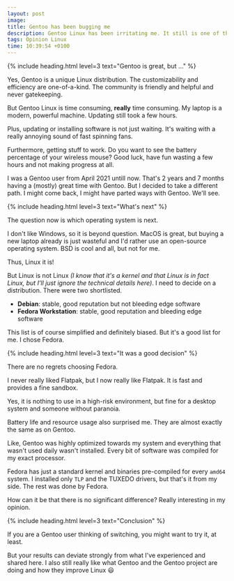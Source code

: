```yaml
---
layout: post
image: 
title: Gentoo has been bugging me
description: Gentoo Linux has been irritating me. It still is one of the greatest Linux distributions, but I decided to move to Fedora.
tags: Opinion Linux
time: 10:39:54 +0100
---
```


{% include heading.html level=3 text="Gentoo is great, but …" %}

Yes, Gentoo is a unique Linux distribution. The customizability and efficiency are one-of-a-kind. The community is friendly and helpful and never gatekeeping.

But Gentoo Linux is time consuming, **really** time consuming. My laptop is a modern, powerful machine. Updating still took a few hours.

Plus, updating or installing software is not just waiting. It's waiting with a really annoying sound of fast spinning fans.

Furthermore, getting stuff to work. Do you want to see the battery percentage of your wireless mouse? Good luck, have fun wasting a few hours and not making progress at all.

I was a Gentoo user from April 2021 untill now. That's 2 years and 7 months having a (mostly) great time with Gentoo. But I decided to take a different path. I might come back, I might have parted ways with Gentoo. We'll see.

{% include heading.html level=3 text="What's next" %}

The question now is which operating system is next.

I don't like Windows, so it is beyond question. MacOS is great, but buying a new laptop already is just wasteful and I'd rather use an open-source operating system. BSD is cool and all, but not for me.

Thus, Linux it is!

But Linux is not Linux *(I know that it's a kernel and that Linux is in fact Linux, but I'll just ignore the technical details here)*. I need to decide on a distribution. There were two shortlisted.

- **Debian**: stable, good reputation but not bleeding edge software
- **Fedora Workstation**: stable, good reputation and bleeding edge software

This list is of course simplified and definitely biased. But it's a good list for me. I chose Fedora.

{% include heading.html level=3 text="It was a good decision" %}

There are no regrets choosing Fedora.

I never really liked Flatpak, but I now really like Flatpak. It is fast and provides a fine sandbox.

Yes, it is nothing to use in a high-risk environment, but fine for a desktop system and someone without paranoia.

Battery life and resource usage also surprised me. They are almost exactly the same as on Gentoo.

Like, Gentoo was highly optimized towards my system and everything that wasn't used daily wasn't installed. Every bit of software was compiled for my exact processor.

Fedora has just a standard kernel and binaries pre-compiled for every `amd64` system. I installed only `TLP` and the TUXEDO drivers, but that's it from my side. The rest was done by Fedora.

How can it be that there is no significant difference? Really interesting in my opinion.

{% include heading.html level=3 text="Conclusion" %}

If you are a Gentoo user thinking of switching, you might want to try it, at least.

But your results can deviate strongly from what I've experienced and shared here. I also still really like what Gentoo and the Gentoo project are doing and how they improve Linux 😃
